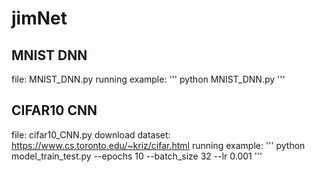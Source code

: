 # jimNet

## MNIST DNN

file: MNIST_DNN.py
running example:
'''
python MNIST_DNN.py
'''

## CIFAR10 CNN

file: cifar10_CNN.py
download dataset: https://www.cs.toronto.edu/~kriz/cifar.html
running example:
'''
python model_train_test.py --epochs 10 --batch_size 32 --lr 0.001
'''
